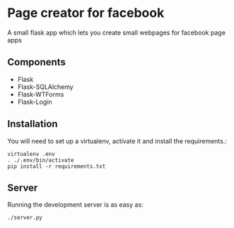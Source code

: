 Page creator for facebook
=================

A small flask app which lets you create small webpages for facebook page apps

Components
----------
 * Flask
 * Flask-SQLAlchemy
 * Flask-WTForms
 * Flask-Login


Installation
------------

You will need to set up a virtualenv, activate it and install the requirements.:

    virtualenv .env
    . ./.env/bin/activate
    pip install -r requirements.txt


Server
------

Running the development server is as easy as:

    ./server.py

